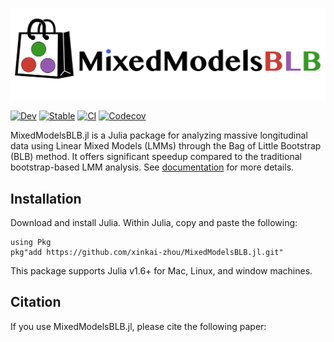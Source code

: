 ![LOGO](https://github.com/xinkai-zhou/MixedModelsBLB.jl/blob/master/logo-text.png)

[![Dev](https://img.shields.io/badge/docs-dev-blue.svg)](https://xinkai-zhou.github.io/MixedModelsBLB.jl/dev)
[![Stable](https://img.shields.io/badge/docs-stable-blue.svg)](https://xinkai-zhou.github.io/MixedModelsBLB.jl/stable)
[![CI](https://github.com/xinkai-zhou/MixedModelsBLB.jl/workflows/CI/badge.svg)](https://github.com/xinkai-zhou/MixedModelsBLB.jl/actions)
[![Codecov](https://codecov.io/gh/xinkai-zhou/MixedModelsBLB.jl/branch/master/graph/badge.svg)](https://codecov.io/gh/xinkai-zhou/MixedModelsBLB.jl)



MixedModelsBLB.jl is a Julia package for analyzing massive longitudinal data using Linear Mixed Models (LMMs) through the Bag of Little Bootstrap (BLB) method. It offers significant speedup compared to the traditional bootstrap-based LMM analysis. See [documentation](https://xinkai-zhou.github.io/MixedModelsBLB.jl/dev) for more details. 

## Installation
Download and install Julia. Within Julia, copy and paste the following:
```
using Pkg
pkg"add https://github.com/xinkai-zhou/MixedModelsBLB.jl.git"
```
This package supports Julia v1.6+ for Mac, Linux, and window machines.

## Citation
If you use MixedModelsBLB.jl, please cite the following paper: 
